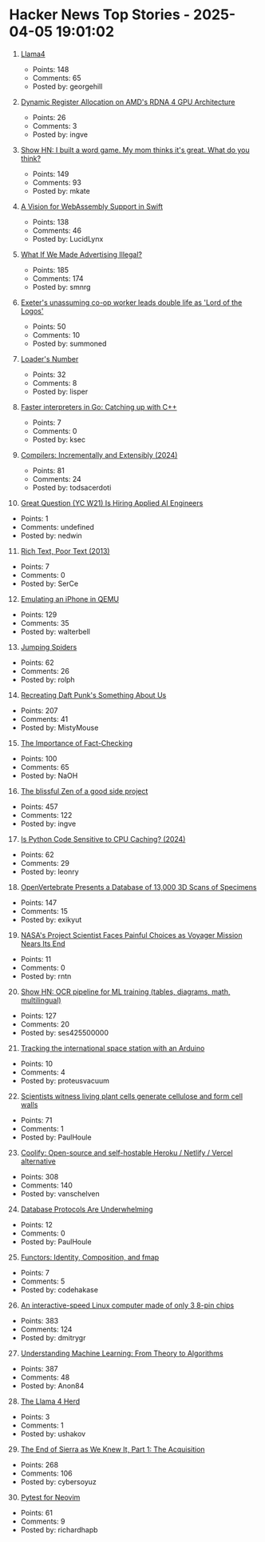 # Hacker News Top Stories - 2025-04-05 19:01:02

1. [Llama4](https://www.llama.com/llama4/)
   - Points: 148
   - Comments: 65
   - Posted by: georgehill

2. [Dynamic Register Allocation on AMD's RDNA 4 GPU Architecture](https://chipsandcheese.com/p/dynamic-register-allocation-on-amds)
   - Points: 26
   - Comments: 3
   - Posted by: ingve

3. [Show HN: I built a word game. My mom thinks it's great. What do you think?](https://www.whatsit.today/)
   - Points: 149
   - Comments: 93
   - Posted by: mkate

4. [A Vision for WebAssembly Support in Swift](https://forums.swift.org/t/pitch-a-vision-for-webassembly-support-in-swift/79060)
   - Points: 138
   - Comments: 46
   - Posted by: LucidLynx

5. [What If We Made Advertising Illegal?](https://simone.org/advertising/)
   - Points: 185
   - Comments: 174
   - Posted by: smnrg

6. [Exeter's unassuming co-op worker leads double life as 'Lord of the Logos'](https://www.devonlive.com/whats-on/whats-on-news/exeters-unassuming-co-op-worker-10039941)
   - Points: 50
   - Comments: 10
   - Posted by: summoned

7. [Loader's Number](https://googology.fandom.com/wiki/Loader%27s_number)
   - Points: 32
   - Comments: 8
   - Posted by: lisper

8. [Faster interpreters in Go: Catching up with C++](https://planetscale.com/blog/faster-interpreters-in-go-catching-up-with-cpp)
   - Points: 7
   - Comments: 0
   - Posted by: ksec

9. [Compilers: Incrementally and Extensibly (2024)](https://okmij.org/ftp/tagless-final/Compiler/index.html)
   - Points: 81
   - Comments: 24
   - Posted by: todsacerdoti

10. [Great Question (YC W21) Is Hiring Applied AI Engineers](https://www.ycombinator.com/companies/great-question/jobs/AtPa8pe-ai-engineer)
   - Points: 1
   - Comments: undefined
   - Posted by: nedwin

11. [Rich Text, Poor Text (2013)](https://laemeur.sdf.org/words/D29.html)
   - Points: 7
   - Comments: 0
   - Posted by: SerCe

12. [Emulating an iPhone in QEMU](https://eshard.com/posts/emulating-ios-14-with-qemu)
   - Points: 129
   - Comments: 35
   - Posted by: walterbell

13. [Jumping Spiders](https://digital.tnconservationist.org/publication/?i=663361&article_id=3697028&view=articleBrowser)
   - Points: 62
   - Comments: 26
   - Posted by: rolph

14. [Recreating Daft Punk's Something About Us](https://thoughts-and-things.ghost.io/recreating-daft-punks-something-about-us/)
   - Points: 207
   - Comments: 41
   - Posted by: MistyMouse

15. [The Importance of Fact-Checking](https://lithub.com/on-the-episode-that-changed-ira-glasss-this-american-life-forever/)
   - Points: 100
   - Comments: 65
   - Posted by: NaOH

16. [The blissful Zen of a good side project](https://joshcollinsworth.com/blog/the-blissful-zen-of-a-good-side-project)
   - Points: 457
   - Comments: 122
   - Posted by: ingve

17. [Is Python Code Sensitive to CPU Caching? (2024)](https://lukasatkinson.de/2024/python-cpu-caching/)
   - Points: 62
   - Comments: 29
   - Posted by: leonry

18. [OpenVertebrate Presents a Database of 13,000 3D Scans of Specimens](https://www.openculture.com/2024/03/openvertebrate-presents-a-massive-database-of-13000-3d-scans-of-vertebrate-specimens.html)
   - Points: 147
   - Comments: 15
   - Posted by: exikyut

19. [NASA's Project Scientist Faces Painful Choices as Voyager Mission Nears Its End](https://gizmodo.com/keeping-voyager-alive-nasas-project-scientist-faces-painful-choices-as-the-iconic-mission-nears-its-end-2000580634)
   - Points: 11
   - Comments: 0
   - Posted by: rntn

20. [Show HN: OCR pipeline for ML training (tables, diagrams, math, multilingual)](https://github.com/ses4255/Versatile-OCR-Program)
   - Points: 127
   - Comments: 20
   - Posted by: ses425500000

21. [Tracking the international space station with an Arduino](https://faridrener.com/2025/04/04/tracking-iss.html)
   - Points: 10
   - Comments: 4
   - Posted by: proteusvacuum

22. [Scientists witness living plant cells generate cellulose and form cell walls](https://phys.org/news/2025-03-scientists-witness-cells-generate-cellulose.html)
   - Points: 71
   - Comments: 1
   - Posted by: PaulHoule

23. [Coolify: Open-source and self-hostable Heroku / Netlify / Vercel alternative](https://coolify.io/)
   - Points: 308
   - Comments: 140
   - Posted by: vanschelven

24. [Database Protocols Are Underwhelming](https://byroot.github.io/performance/2025/03/21/database-protocols.html)
   - Points: 12
   - Comments: 0
   - Posted by: PaulHoule

25. [Functors: Identity, Composition, and fmap](https://codehakase.com/blog/2025-03-26-on-functors/)
   - Points: 7
   - Comments: 5
   - Posted by: codehakase

26. [An interactive-speed Linux computer made of only 3 8-pin chips](https://dmitry.gr/?r=05.Projects&proj=36.%208pinLinux)
   - Points: 383
   - Comments: 124
   - Posted by: dmitrygr

27. [Understanding Machine Learning: From Theory to Algorithms](https://www.cs.huji.ac.il/~shais/UnderstandingMachineLearning/copy.html)
   - Points: 387
   - Comments: 48
   - Posted by: Anon84

28. [The Llama 4 Herd](https://ai.meta.com/blog/llama-4-multimodal-intelligence/?_fb_noscript=1)
   - Points: 3
   - Comments: 1
   - Posted by: ushakov

29. [The End of Sierra as We Knew It, Part 1: The Acquisition](https://www.filfre.net/2025/04/the-end-of-sierra-as-we-knew-it-part-1-the-acquisition/)
   - Points: 268
   - Comments: 106
   - Posted by: cybersoyuz

30. [Pytest for Neovim](https://github.com/richardhapb/pytest.nvim)
   - Points: 61
   - Comments: 9
   - Posted by: richardhapb

